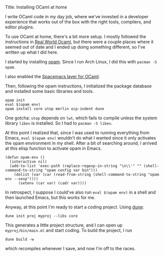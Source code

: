 Title: Installing OCaml at home

I write OCaml code in my day job, where we've invested in a developer experience that works out of the box with the right tools, compilers, and editor plugins.

To use OCaml at home, there's a bit more setup. I mostly followed the instructions in [Real World Ocaml][rwo], but there were a couple places where it seemed out of date and I ended up doing something different, so I've written up what I did here.

[rwo]: https://dev.realworldocaml.org/install.html

<!-- PELICAN_END_SUMMARY -->

I started by installing [opam][opam]. Since I run Arch Linux, I did this with `pacman -S opam`.

[opam]: https://opam.ocaml.org/

I also enabled the [Spacemacs layer for OCaml][spacemacs].

[spacemacs]: https://github.com/syl20bnr/spacemacs/tree/master/layers/%2Blang/ocaml

Then, following the opam instructions, I initialized the package database and installed some basic libraries and tools.

```
opam init
eval $(opam env)
opam install core utop merlin ocp-indent dune
```

One gotcha: `utop` depends on `lwt`, which fails to compile unless the system library `libev` is installed. So I had to `pacman -S libev`.

At this point I realized that, since I was used to running everything from Emacs, `eval $(opam env)` wouldn't do what I wanted since it only activates the opam environment in my shell. After a bit of searching around, I arrived at this elisp function to activate opam in Emacs.

```
(defun opam-env ()
  (interactive nil)
  (add-to-list 'exec-path (replace-regexp-in-string "\n\\'" "" (shell-command-to-string "opam config var bin")))
    (dolist (var (car (read-from-string (shell-command-to-string "opam env --sexp"))))
      (setenv (car var) (cadr var))))
```

In retrospect, I suppose I could've also run `eval $(opam env)` in a shell and then launched Emacs, but this works for me.

Anyway, at this point I'm ready to start a coding project. Using [dune][dune]:

[dune]: https://dune.build/

```
dune init proj myproj --libs core
```

This generates a little project structure, and I can open up `myproj/bin/main.ml` and start coding. To build the project, I run

```
dune build -w
```

which recompiles whenever I save, and now I'm off to the races.
